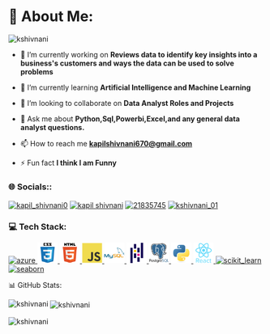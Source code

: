 <h1 align="left">💫 About Me:</h1>

<p align="left"> <img src="https://komarev.com/ghpvc/?username=kshivnani&label=Profile%20views&color=0e75b6&style=flat" alt="kshivnani" /> </p>

- 🔭 I’m currently working on **Reviews data to identify key insights into a business's customers and ways the data can be used to solve problems**

- 🌱 I’m currently learning **Artificial Intelligence and Machine Learning**

- 👯 I’m looking to collaborate on **Data Analyst Roles and Projects**

- 💬 Ask me about **Python,Sql,Powerbi,Excel,and any general data analyst questions.**

- 📫 How to reach me **kapilshivnani670@gmail.com**

- ⚡ Fun fact **I think I am Funny**

<h3 align="left">🌐 Socials::</h3>
<p align="left">
<a href="https://twitter.com/kapil_shivnani0" target="blank"><img align="center" src="https://raw.githubusercontent.com/rahuldkjain/github-profile-readme-generator/master/src/images/icons/Social/twitter.svg" alt="kapil_shivnani0" height="30" width="40" /></a>
<a href="https://linkedin.com/in/kapil shivnani" target="blank"><img align="center" src="https://raw.githubusercontent.com/rahuldkjain/github-profile-readme-generator/master/src/images/icons/Social/linked-in-alt.svg" alt="kapil shivnani" height="30" width="40" /></a>
<a href="https://stackoverflow.com/users/21835745" target="blank"><img align="center" src="https://raw.githubusercontent.com/rahuldkjain/github-profile-readme-generator/master/src/images/icons/Social/stack-overflow.svg" alt="21835745" height="30" width="40" /></a>
<a href="https://instagram.com/kshivnani_01" target="blank"><img align="center" src="https://raw.githubusercontent.com/rahuldkjain/github-profile-readme-generator/master/src/images/icons/Social/instagram.svg" alt="kshivnani_01" height="30" width="40" /></a>
</p>

<h3 align="left">💻 Tech Stack:</h3>
<p align="left"> <a href="https://azure.microsoft.com/en-in/" target="_blank" rel="noreferrer"> <img src="https://www.vectorlogo.zone/logos/microsoft_azure/microsoft_azure-icon.svg" alt="azure" width="40" height="40"/> </a> <a href="https://www.w3schools.com/css/" target="_blank" rel="noreferrer"> <img src="https://raw.githubusercontent.com/devicons/devicon/master/icons/css3/css3-original-wordmark.svg" alt="css3" width="40" height="40"/> </a> <a href="https://www.w3.org/html/" target="_blank" rel="noreferrer"> <img src="https://raw.githubusercontent.com/devicons/devicon/master/icons/html5/html5-original-wordmark.svg" alt="html5" width="40" height="40"/> </a> <a href="https://developer.mozilla.org/en-US/docs/Web/JavaScript" target="_blank" rel="noreferrer"> <img src="https://raw.githubusercontent.com/devicons/devicon/master/icons/javascript/javascript-original.svg" alt="javascript" width="40" height="40"/> </a> <a href="https://www.mysql.com/" target="_blank" rel="noreferrer"> <img src="https://raw.githubusercontent.com/devicons/devicon/master/icons/mysql/mysql-original-wordmark.svg" alt="mysql" width="40" height="40"/> </a> <a href="https://pandas.pydata.org/" target="_blank" rel="noreferrer"> <img src="https://raw.githubusercontent.com/devicons/devicon/2ae2a900d2f041da66e950e4d48052658d850630/icons/pandas/pandas-original.svg" alt="pandas" width="40" height="40"/> </a> <a href="https://www.postgresql.org" target="_blank" rel="noreferrer"> <img src="https://raw.githubusercontent.com/devicons/devicon/master/icons/postgresql/postgresql-original-wordmark.svg" alt="postgresql" width="40" height="40"/> </a> <a href="https://www.python.org" target="_blank" rel="noreferrer"> <img src="https://raw.githubusercontent.com/devicons/devicon/master/icons/python/python-original.svg" alt="python" width="40" height="40"/> </a> <a href="https://reactjs.org/" target="_blank" rel="noreferrer"> <img src="https://raw.githubusercontent.com/devicons/devicon/master/icons/react/react-original-wordmark.svg" alt="react" width="40" height="40"/> </a> <a href="https://scikit-learn.org/" target="_blank" rel="noreferrer"> <img src="https://upload.wikimedia.org/wikipedia/commons/0/05/Scikit_learn_logo_small.svg" alt="scikit_learn" width="40" height="40"/> </a> <a href="https://seaborn.pydata.org/" target="_blank" rel="noreferrer"> <img src="https://seaborn.pydata.org/_images/logo-mark-lightbg.svg" alt="seaborn" width="40" height="40"/> </a> </p>

📊 GitHub Stats:

<p><img align="left" src="https://github-readme-stats.vercel.app/api/top-langs?username=kshivnani&show_icons=true&locale=en&layout=compact" alt="kshivnani" /></p>

<p>&nbsp;<img align="center" src="https://github-readme-stats.vercel.app/api?username=kshivnani&show_icons=true&locale=en" alt="kshivnani" /></p>

<p><img align="center" src="https://github-readme-streak-stats.herokuapp.com/?user=kshivnani&" alt="kshivnani" /></p>
